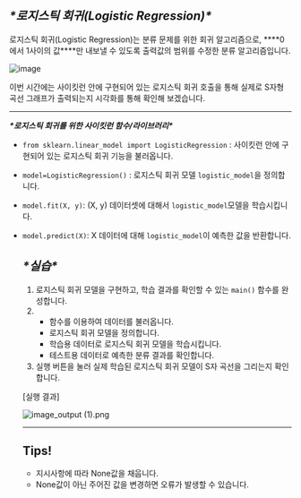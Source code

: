 ## ***\*로지스틱 회귀(Logistic Regression)\****

로지스틱 회귀(Logistic Regression)는
분류 문제를 위한 회귀 알고리즘으로,
***\*0에서 1사이의 값\****만 내보낼 수 있도록 출력값의 범위를 수정한 분류 알고리즘입니다.

![image](https://cdn-api.elice.io/api-attachment/attachment/9e8839a8c9464264b6f0ae6fc24ac5c0/image.png)

이번 시간에는 사이킷런 안에 구현되어 있는 로지스틱 회귀 호출을 통해 실제로 S자형 곡선 그래프가 출력되는지 시각화를 통해 확인해 보겠습니다.

------

***\*로지스틱 회귀를 위한 사이킷런 함수/라이브러리\****

- `from sklearn.linear_model import LogisticRegression` : 사이킷런 안에 구현되어 있는 로지스틱 회귀 기능을 불러옵니다.

- `model=LogisticRegression()` : 로지스틱 회귀 모델 `logistic_model`을 정의합니다.

- `model.fit(X, y)`: (X, y) 데이터셋에 대해서 `logistic_model`모델을 학습시킵니다.

- `model.predict(X)`: X 데이터에 대해 `logistic_model`이 예측한 값을 반환합니다.

  ## ***\*실습\****

  1. 로지스틱 회귀 모델을 구현하고, 학습 결과를 확인할 수 있는 `main()` 함수를 완성합니다.
  2. - 함수를 이용하여 데이터를 불러옵니다.
     - 로지스틱 회귀 모델을 정의합니다.
     - 학습용 데이터로 로지스틱 회귀 모델을 학습시킵니다.
     - 테스트용 데이터로 예측한 분류 결과를 확인합니다.
  3. 실행 버튼을 눌러 실제 학습된 로지스틱 회귀 모델이 S자 곡선을 그리는지 확인합니다.

  [실행 결과]

  ![image_output (1).png](https://cdn-api.elice.io/api-attachment/attachment/d3897f25ae0749efb9f428b66fcc017e/image_output%20%281%29.png)

  ------

  ## Tips!

  - 지시사항에 따라 None값을 채웁니다.
  - None값이 아닌 주어진 값을 변경하면 오류가 발생할 수 있습니다.